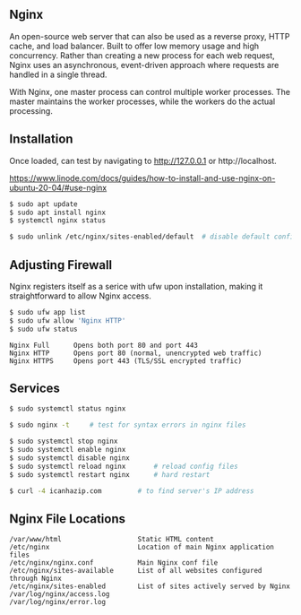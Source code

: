 ## Nginx

An open-source web server that can also be used as a reverse proxy, HTTP cache, and load balancer. Built to offer low memory usage and high concurrency. Rather than creating a new process for each web request, Nginx uses an asynchronous, event-driven approach where requests are handled in a single thread.

With Nginx, one master process can control multiple worker processes. The master maintains the worker processes, while the workers do the actual processing.

## Installation

Once loaded, can test by navigating to http://127.0.0.1 or http://localhost.

https://www.linode.com/docs/guides/how-to-install-and-use-nginx-on-ubuntu-20-04/#use-nginx

```sh
$ sudo apt update
$ sudo apt install nginx
$ systemctl nginx status

$ sudo unlink /etc/nginx/sites-enabled/default  # disable default config file
```

## Adjusting Firewall

Nginx registers itself as a serice with ufw upon installation, making it straightforward to allow Nginx access.

```sh
$ sudo ufw app list
$ sudo ufw allow 'Nginx HTTP'
$ sudo ufw status
```

```
Nginx Full      Opens both port 80 and port 443
Nginx HTTP      Opens port 80 (normal, unencrypted web traffic)
Nginx HTTPS     Opens port 443 (TLS/SSL encrypted traffic)
```

## Services

```sh
$ sudo systemctl status nginx

$ sudo nginx -t     # test for syntax errors in nginx files

$ sudo systemctl stop nginx
$ sudo systemctl enable nginx
$ sudo systemctl disable nginx
$ sudo systemctl reload nginx       # reload config files
$ sudo systemctl restart nginx      # hard restart

$ curl -4 icanhazip.com         # to find server's IP address
```

## Nginx File Locations

```
/var/www/html                   Static HTML content
/etc/nginx                      Location of main Nginx application files
/etc/nginx/nginx.conf           Main Nginx conf file
/etc/nginx/sites-available      List of all websites configured through Nginx
/etc/nginx/sites-enabled        List of sites actively served by Nginx
/var/log/nginx/access.log
/var/log/nginx/error.log
```
